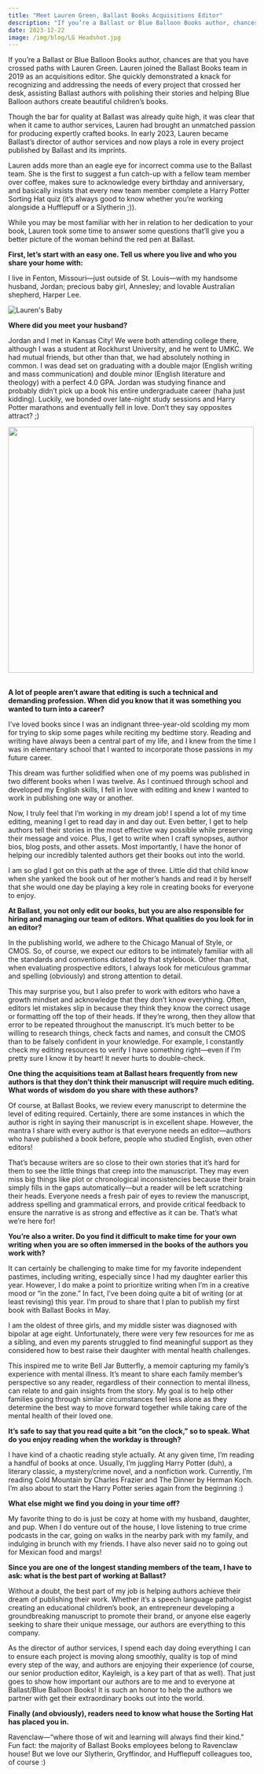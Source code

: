 ```yaml
---
title: "Meet Lauren Green, Ballast Books Acquisitions Editor"
description: "If you’re a Ballast or Blue Balloon Books author, chances are that you have crossed paths with Lauren Green."
date: 2023-12-22
image: /img/blog/LG Headshot.jpg
---
```


If you’re a Ballast or Blue Balloon Books author, chances are that you have crossed paths with Lauren Green. Lauren joined the Ballast Books team in 2019 as an acquisitions editor. She quickly demonstrated a knack for recognizing and addressing the needs of every project that crossed her desk, assisting Ballast authors with polishing their stories and helping Blue Balloon authors create beautiful children’s books. 

Though the bar for quality at Ballast was already quite high, it was clear that when it came to author services, Lauren had brought an unmatched passion for producing expertly crafted books. In early 2023, Lauren became Ballast’s director of author services and now plays a role in every project published by Ballast and its imprints.

Lauren adds more than an eagle eye for incorrect comma use to the Ballast team. She is the first to suggest a fun catch-up with a fellow team member over coffee, makes sure to acknowledge every birthday and anniversary, and basically insists that every new team member complete a Harry Potter Sorting Hat quiz (it’s always good to know whether you’re working alongside a Hufflepuff or a Slytherin ;)). 

While you may be most familiar with her in relation to her dedication to your book, Lauren took some time to answer some questions that’ll give you a better picture of the woman behind the red pen at Ballast.

**First, let’s start with an easy one. Tell us where you live and who you share your home with:**

I live in Fenton, Missouri—just outside of St. Louis—with my handsome husband, Jordan; precious baby girl, Annesley; and lovable Australian shepherd, Harper Lee.

![Lauren's Baby](</img/blog/Annesley 7.jpg>)

**Where did you meet your husband?**

Jordan and I met in Kansas City! We were both attending college there, although I was a student at Rockhurst University, and he went to UMKC. We had mutual friends, but other than that, we had absolutely nothing in common. I was dead set on graduating with a double major (English writing and mass communication) and double minor (English literature and theology) with a perfect 4.0 GPA. Jordan was studying finance and probably didn’t pick up a book his entire undergraduate career (haha just kidding). Luckily, we bonded over late-night study sessions and Harry Potter marathons and eventually fell in love. Don’t they say opposites attract? ;)

<img src="/img/blog/Lauren+JordanSneaks-5.jpg" width="500px"> 
<br>
<br>

**A lot of people aren’t aware that editing is such a technical and demanding profession. When did you know that it was something you wanted to turn into a career?**

I’ve loved books since I was an indignant three-year-old scolding my mom for trying to skip some pages while reciting my bedtime story. Reading and writing have always been a central part of my life, and I knew from the time I was in elementary school that I wanted to incorporate those passions in my future career. 

This dream was further solidified when one of my poems was published in two different books when I was twelve. As I continued through school and developed my English skills, I fell in love with editing and knew I wanted to work in publishing one way or another. 

Now, I truly feel that I’m working in my dream job! I spend a lot of my time editing, meaning I get to read day in and day out. Even better, I get to help authors tell their stories in the most effective way possible while preserving their message and voice. Plus, I get to write when I craft synopses, author bios, blog posts, and other assets. Most importantly, I have the honor of helping our incredibly talented authors get their books out into the world. 

I am so glad I got on this path at the age of three. Little did that child know when she yanked the book out of her mother’s hands and read it by herself that she would one day be playing a key role in creating books for everyone to enjoy. 

**At Ballast, you not only edit our books, but you are also responsible for hiring and managing our team of editors. What qualities do you look for in an editor?**

In the publishing world, we adhere to the Chicago Manual of Style, or CMOS. So, of course, we expect our editors to be intimately familiar with all the standards and conventions dictated by that stylebook. Other than that, when evaluating prospective editors, I always look for meticulous grammar and spelling (obviously) and strong attention to detail. 

This may surprise you, but I also prefer to work with editors who have a growth mindset and acknowledge that they don’t know everything. Often, editors let mistakes slip in because they think they know the correct usage or formatting off the top of their heads. If they’re wrong, then they allow that error to be repeated throughout the manuscript. It’s much better to be willing to research things, check facts and names, and consult the CMOS than to be falsely confident in your knowledge. For example, I constantly check my editing resources to verify I have something right—even if I’m pretty sure I know it by heart! It never hurts to double-check.

**One thing the acquisitions team at Ballast hears frequently from new authors is that they don’t think their manuscript will require much editing. What words of wisdom do you share with these authors?**

Of course, at Ballast Books, we review every manuscript to determine the level of editing required. Certainly, there are some instances in which the author is right in saying their manuscript is in excellent shape. However, the mantra I share with every author is that everyone needs an editor—authors who have published a book before, people who studied English, even other editors! 

That’s because writers are so close to their own stories that it’s hard for them to see the little things that creep into the manuscript. They may even miss big things like plot or chronological inconsistencies because their brain simply fills in the gaps automatically—but a reader will be left scratching their heads. Everyone needs a fresh pair of eyes to review the manuscript, address spelling and grammatical errors, and provide critical feedback to ensure the narrative is as strong and effective as it can be. That’s what we’re here for!

**You’re also a writer. Do you find it difficult to make time for your own writing when you are so often immersed in the books of the authors you work with?**

It can certainly be challenging to make time for my favorite independent pastimes, including writing, especially since I had my daughter earlier this year. However, I do make a point to prioritize writing when I’m in a creative mood or “in the zone.” In fact, I’ve been doing quite a bit of writing (or at least revising) this year. I’m proud to share that I plan to publish my first book with Ballast Books in May. 

I am the oldest of three girls, and my middle sister was diagnosed with bipolar at age eight. Unfortunately, there were very few resources for me as a sibling, and even my parents struggled to find meaningful support as they considered how to best raise their daughter with mental health challenges. 

This inspired me to write Bell Jar Butterfly, a memoir capturing my family’s experience with mental illness. It’s meant to share each family member’s perspective so any reader, regardless of their connection to mental illness, can relate to and gain insights from the story. My goal is to help other families going through similar circumstances feel less alone as they determine the best way to move forward together while taking care of the mental health of their loved one.

**It’s safe to say that you read quite a bit “on the clock,” so to speak. What do you enjoy reading when the workday is through?**

I have kind of a chaotic reading style actually. At any given time, I’m reading a handful of books at once. Usually, I’m juggling Harry Potter (duh), a literary classic, a mystery/crime novel, and a nonfiction work. Currently, I’m reading Cold Mountain by Charles Frazier and The Dinner by Herman Koch. I’m also about to start the Harry Potter series again from the beginning :)

**What else might we find you doing in your time off?**

My favorite thing to do is just be cozy at home with my husband, daughter, and pup. When I do venture out of the house, I love listening to true crime podcasts in the car, going on walks in the nearby park with my family, and indulging in brunch with my friends. I have also never said no to going out for Mexican food and margs!

**Since you are one of the longest standing members of the team, I have to ask: what is the best part of working at Ballast?**

Without a doubt, the best part of my job is helping authors achieve their dream of publishing their work. Whether it’s a speech language pathologist creating an educational children’s book, an entrepreneur developing a groundbreaking manuscript to promote their brand, or anyone else eagerly seeking to share their unique message, our authors are everything to this company. 

As the director of author services, I spend each day doing everything I can to ensure each project is moving along smoothly, quality is top of mind every step of the way, and authors are enjoying their experience (of course, our senior production editor, Kayleigh, is a key part of that as well). That just goes to show how important our authors are to me and to everyone at Ballast/Blue Balloon Books! It is such an honor to help the authors we partner with get their extraordinary books out into the world. 

**Finally (and obviously), readers need to know what house the Sorting Hat has placed you in.**

Ravenclaw—“where those of wit and learning will always find their kind.” Fun fact: the majority of Ballast Books employees belong to Ravenclaw house! But we love our Slytherin, Gryffindor, and Hufflepuff colleagues too, of course :)
